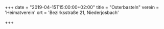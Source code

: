 +++
date = "2019-04-15T15:00:00+02:00"
title = "Osterbasteln"
verein = 'Heimatverein'
ort = 'Bezirksstraße 21, Niederjosbach'

+++
